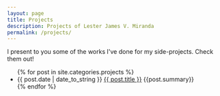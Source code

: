 ```yaml
---
layout: page
title: Projects
description: Projects of Lester James V. Miranda
permalink: /projects/
---
```


I present to you some of the works I've done for my side-projects. Check them out!

<div class="projects-home">
  <ul class="posts">
    {% for post in site.categories.projects %}
      <li>
        <span class="post-date">{{ post.date | date_to_string }}</span>
        <a class="post-link" href="{{ post.url | prepend: site.baseurl }}">{{ post.title }}</a>
        {{post.summary}}
        <meta name="description" content="{{ post.summary | escape }}">
        <meta name="keywords" content="{{ post.tags | join: ', ' | escape }}"/>
      </li>
    {% endfor %}
  </ul>
</div>
